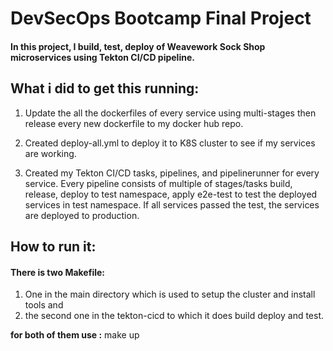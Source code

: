 # DevSecOps Bootcamp Final Project


#### In this project, I build, test, deploy of Weavework Sock Shop  microservices using Tekton CI/CD pipeline.

## What i did to get this running:
 1. Update the all the dockerfiles of every service using multi-stages then release every new dockerfile to my docker hub repo.
 2. Created deploy-all.yml to deploy it to K8S cluster to see if my services are working. 

 3. Created my Tekton CI/CD tasks, pipelines, and pipelinerunner for every service. Every pipeline consists of multiple of stages/tasks build, release, deploy to test namespace, apply e2e-test to test the deployed services in test namespace. If all services passed the test, the services are deployed to production.

## How to run it:
#### There is two Makefile:

 1. One in the main directory which is used to setup the cluster and install tools and 
 2. the second one in the tekton-cicd to which it does build deploy and test.
 
 **for both of them use :** make up
